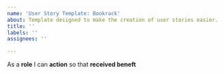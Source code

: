 ```yaml
---
name: 'User Story Template: Bookrack'
about: Template designed to make the creation of user stories easier.
title: ''
labels: ''
assignees: ''

---
```


As a **role** I can **action** so that **received beneft**
